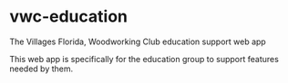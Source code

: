 # vwc-education
The Villages Florida, Woodworking Club education support web app

This web app is specifically for the education group to support features needed by them.
